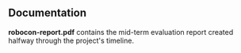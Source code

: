 ## Documentation

**robocon-report.pdf** contains the mid-term evaluation report created halfway through the project's timeline.
